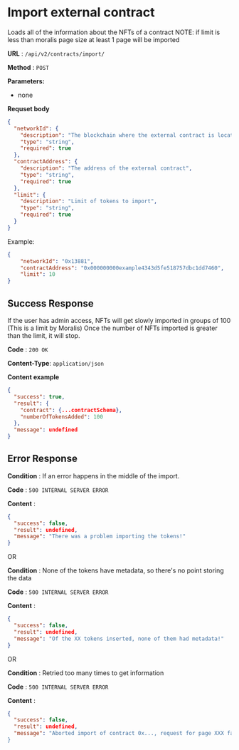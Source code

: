 # Import external contract

Loads all of the information about the NFTs of a contract
NOTE: if limit is less than moralis page size at least 1 page will be imported

**URL** : `/api/v2/contracts/import/`

**Method** : `POST`

**Parameters:**

- none

**Requset body**
```json
{
  "networkId": {
    "description": "The blockchain where the external contract is located,",
    "type": "string",
    "required": true
  },
  "contractAddress": {
    "description": "The address of the external contract",
    "type": "string",
    "required": true
  },
  "limit": {
    "description": "Limit of tokens to import",
    "type": "string",
    "required": true
  }
}
```
Example:
```json
{
    "networkId": "0x13881",
    "contractAddress": "0x000000000example4343d5fe518757dbc1dd7460",
    "limit": 10
}
```
## Success Response

If the user has admin access, NFTs will get slowly imported in groups of 100 (This is a limit by Moralis)
Once the number of NFTs imported is greater than the limit, it will stop.

**Code** : `200 OK`

**Content-Type**: `application/json`

**Content example**

```json
{
  "success": true,
  "result": {
    "contract": {...contractSchema},
    "numberOfTokensAdded": 100
  },
  "message": undefined
}
```

## Error Response

**Condition** : If an error happens in the middle of the import.

**Code** : `500 INTERNAL SERVER ERROR`

**Content** :

```json
{
  "success": false,
  "result": undefined,
  "message": "There was a problem importing the tokens!"
}
```

OR

**Condition** : None of the tokens have metadata, so there's no point storing the data

**Code** : `500 INTERNAL SERVER ERROR`

**Content** :

```json
{
  "success": false,
  "result": undefined,
  "message": "Of the XX tokens inserted, none of them had metadata!"
}
```

OR 

**Condition** : Retried too many times to get information

**Code** : `500 INTERNAL SERVER ERROR`

**Content** :

```json
{
  "success": false,
  "result": undefined,
  "message": "Aborted import of contract 0x..., request for page XXX failed too many times`
}
```